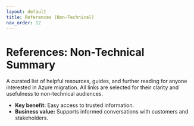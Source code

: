 ```yaml
---
layout: default
title: References (Non-Technical)
nav_order: 12
---
```


# References: Non-Technical Summary

A curated list of helpful resources, guides, and further reading for anyone interested in Azure migration. All links are selected for their clarity and usefulness to non-technical audiences.

- **Key benefit:** Easy access to trusted information.
- **Business value:** Supports informed conversations with customers and stakeholders.
